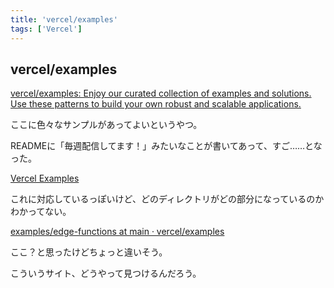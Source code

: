 ```yaml
---
title: 'vercel/examples'
tags: ['Vercel']
---
```


## vercel/examples

[vercel/examples: Enjoy our curated collection of examples and solutions\. Use these patterns to build your own robust and scalable applications\.](https://github.com/vercel/examples)

ここに色々なサンプルがあってよいというやつ。

READMEに「毎週配信してます！」みたいなことが書いてあって、すご……となった。

[Vercel Examples](https://examples.vercel.live/)

これに対応しているっぽいけど、どのディレクトリがどの部分になっているのかわかってない。

[examples/edge\-functions at main · vercel/examples](https://github.com/vercel/examples/tree/main/edge-functions)

ここ？と思ったけどちょっと違いそう。

こういうサイト、どうやって見つけるんだろう。
